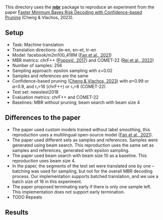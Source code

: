 This directory uses the [**mbr**](https://github.com/ZurichNLP/mbr) package to reproduce an experiment from the paper [Faster Minimum Bayes Risk Decoding with Confidence-based Pruning](https://aclanthology.org/2023.emnlp-main.767/) (Cheng & Vlachos, 2023).

## Setup
* Task: Machine translation
* Translation directions: de–en, en–et, tr–en
* Model: facebook/m2m100_418M ([Fan et al., 2021](https://arxiv.org/abs/2010.11125))
* MBR metrics: chrF++ ([Popović, 2017](https://aclanthology.org/W17-4770/)) and COMET-22 ([Rei et al., 2022](https://aclanthology.org/2022.wmt-1.52/))
* Number of samples: 256
* Sampling approach: epsilon sampling with ε=0.02
* Samples and references are the same
* Confidence-based pruning ([Cheng & Vlachos, 2023](https://aclanthology.org/2023.emnlp-main.767/)) with 𝛼=0.99 or 𝛼=0.9, and r₁=16 (chrF++) or r₁=8 (COMET-22)
* Test set: newstest2018
* Evaluation metrics: chrF++ and COMET-22
* Baselines: MBR without pruning; beam search with beam size 4

## Differences to the paper
* The paper used custom models trained without label smoothing, this reproduction uses a multilingual open-source model ([Fan et al., 2021](https://arxiv.org/abs/2010.11125)).
* The paper used different sets as samples and references. Samples were generated using beam search. This reproduction uses the same set as samples and references, generated with epsilon sampling.
* The paper used beam search with beam size 10 as a baseline. This reproduction uses beam size 4.
* In the paper, the segments of the test set were translated one by one – batching was used for sampling, but not for the overall MBR decoding process. Our implementation supports batched translation, and we use a batch size of 16 in this experiment.
* The paper proposed terminating early if there is only one sample left. This implementation does not support early termination.
* TODO Repeats

## Results
